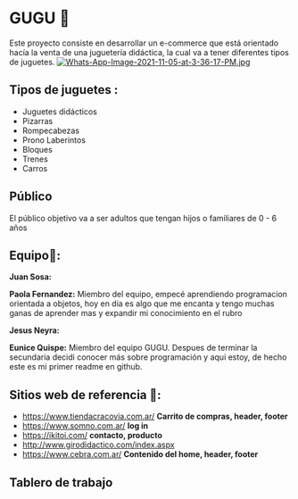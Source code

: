 # GUGU 🧸
Este proyecto consiste en desarrollar un e-commerce que está orientado hacía la venta de una juguetería didáctica, la cual va a tener diferentes tipos de juguetes.
[![Whats-App-Image-2021-11-05-at-3-36-17-PM.jpg](https://i.postimg.cc/mZ69ckrv/Whats-App-Image-2021-11-05-at-3-36-17-PM.jpg)](https://postimg.cc/5jLyTxLg)

## Tipos de juguetes :
- Juguetes didácticos
- Pizarras 
- Rompecabezas
- Prono Laberintos
- Bloques
- Trenes
- Carros

## Público
El público objetivo va a ser adultos que tengan hijos o familiares de 0 - 6 años

## Equipo:busts_in_silhouette::
**Juan Sosa:**

**Paola Fernandez:**  Miembro del equipo, empecé aprendiendo programacion orientada a objetos,  hoy en dia es algo que me encanta  y tengo muchas ganas de aprender mas y expandir mi conocimiento en el rubro

**Jesus Neyra:**

**Eunice Quispe:** Miembro del equipo GUGU. Despues de terminar la secundaria decidi conocer más sobre programación y aqui estoy, de hecho este es mi primer readme en github.


## Sitios web de referencia 🔗:
- https://www.tiendacracovia.com.ar/ **Carrito de compras, header, footer**
- https://www.somno.com.ar/ **log in**
- https://ikitoi.com/ **contacto, producto**
- http://www.girodidactico.com/index.aspx
- https://www.cebra.com.ar/ **Contenido del home, header, footer**

## Tablero de trabajo
